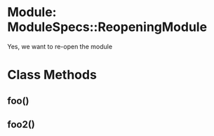# Module: ModuleSpecs::ReopeningModule
    

Yes, we want to re-open the module


# Class Methods
## foo() [](#method-c-foo)
## foo2() [](#method-c-foo2)

